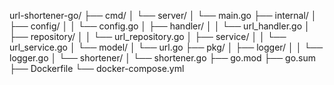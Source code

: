 url-shortener-go/
├── cmd/
│   └── server/
│       └── main.go
├── internal/
│   ├── config/
│   │   └── config.go
│   ├── handler/
│   │   └── url_handler.go
│   ├── repository/
│   │   └── url_repository.go
│   ├── service/
│   │   └── url_service.go
│   └── model/
│       └── url.go
├── pkg/
│   ├── logger/
│   │   └── logger.go
│   └── shortener/
│       └── shortener.go
├── go.mod
├── go.sum
├── Dockerfile
└── docker-compose.yml
